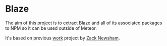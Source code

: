 # Blaze

The aim of this project is to extract Blaze and all of its associated packages to NPM so it can be used outside of Meteor.

It's based on previous [work](https://bitbucket.org/znewsham/meteor-blaze/src/master/) project by [Zack Newsham](https://github.com/znewsham).